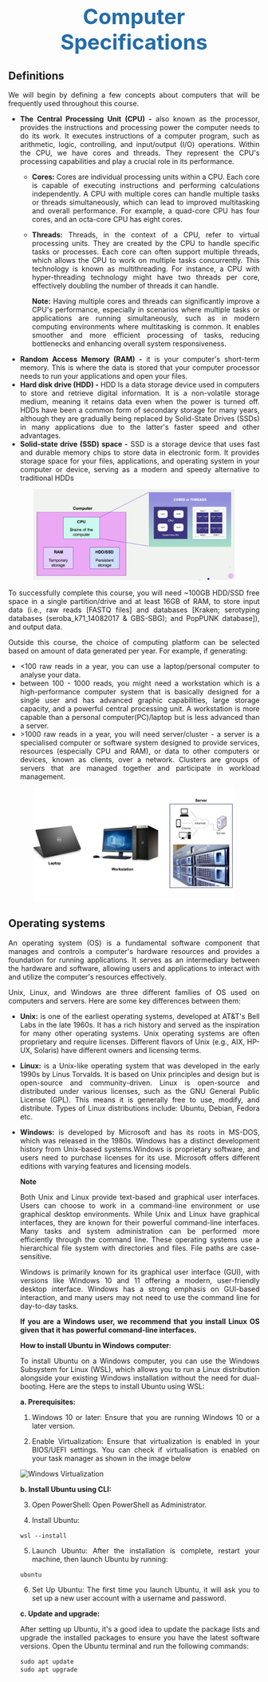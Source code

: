 <h1 style="text-align:center"><span style="color:#246CAA; font-size:1.5em">Computer Specifications</span></h1>

## Definitions

We will begin by defining a few concepts about computers that will be frequently used throughout this course.

- **The Central Processing Unit (CPU) -** also known as the processor, provides the instructions and processing power the computer needs to do its work. It executes instructions of a computer program, such as arithmetic, logic, controlling, and input/output (I/O) operations. Within the CPU, we have cores and threads. They represent the CPU's processing capabilities and play a crucial role in its performance.
  - **Cores:** Cores are individual processing units within a CPU. Each core is capable of executing instructions and performing calculations independently. A CPU with multiple cores can handle multiple tasks or threads simultaneously, which can lead to improved multitasking and overall performance. For example, a quad-core CPU has four cores, and an octa-core CPU has eight cores.
  - **Threads:** Threads, in the context of a CPU, refer to virtual processing units. They are created by the CPU to handle specific tasks or processes. Each core can often support multiple threads, which allows the CPU to work on multiple tasks concurrently. This technology is known as multithreading. For instance, a CPU with hyper-threading technology might have two threads per core, effectively doubling the number of threads it can handle.

    **Note:** Having multiple cores and threads can significantly improve a CPU's performance, especially in scenarios where multiple tasks or applications are running simultaneously, such as in modern computing environments where multitasking is common. It enables smoother and more efficient processing of tasks, reducing bottlenecks and enhancing overall system responsiveness.
- **Random Access Memory (RAM) -** it is your computer's short-term memory. This is where the data is stored that your computer processor needs to run your applications and open your files.
- **Hard disk drive (HDD) -** HDD Is a data storage device used in computers to store and retrieve digital information. It is a non-volatile storage medium, meaning it retains data even when the power is turned off. HDDs have been a common form of secondary storage for many years, although they are gradually being replaced by Solid-State Drives (SSDs) in many applications due to the latter's faster speed and other advantages.
- **Solid-state drive (SSD) space -** SSD is a storage device that uses fast and durable memory chips to store data in electronic form. It provides storage space for your files, applications, and operating system in your computer or device, serving as a modern and speedy alternative to traditional HDDs

<div style="text-align:center">
    <img width="80%" alt="Basic computer architecture" src="/Advanced_Bioinformatics/img/computer_architecture.png">
</div>

To successfully complete this course, you will need ~100GB HDD/SSD free space in a single partition/drive and at least 16GB of RAM, to store input data (i.e., raw reads [FASTQ files] and databases [Kraken; serotyping databases (seroba_k71_14082017 & GBS-SBG); and PopPUNK database]), and output data.

Outside this course, the choice of computing platform can be selected based on amount of data generated per year. For example, if generating:
- <100 raw reads in a year, you can use a laptop/personal computer to analyse your data.
- between 100 - 1000 reads, you might need a workstation which is a high-performance computer system that is basically designed for a single user and has advanced graphic capabilities, large storage capacity, and a powerful central processing unit. A workstation is more capable than a personal computer(PC)/laptop but is less advanced than a server.
- \>1000 raw reads in a year, you will need server/cluster - a server is a specialised computer or software system designed to provide services, resources (especially CPU and RAM), or data to other computers or devices, known as clients, over a network. Clusters are groups of servers that are managed together and participate in workload management.

<div style="text-align:center">
    <img width="80%" alt="Computer types" src="/Advanced_Bioinformatics/img/computer_type.png">
</div>

## Operating systems

An operating system (OS) is a fundamental software component that manages and controls a computer's hardware resources and provides a foundation for running applications. It serves as an intermediary between the hardware and software, allowing users and applications to interact with and utilize the computer's resources effectively.

Unix, Linux, and Windows are three different families of OS used on computers and servers. Here are some key differences between them:

- **Unix:** is one of the earliest operating systems, developed at AT&T's Bell Labs in the late 1960s. It has a rich history and served as the inspiration for many other operating systems. Unix operating systems are often proprietary and require licenses. Different flavors of Unix (e.g., AIX, HP-UX, Solaris) have different owners and licensing terms.
- **Linux:** is a Unix-like operating system that was developed in the early 1990s by Linus Torvalds. It is based on Unix principles and design but is open-source and community-driven. Linux is open-source and distributed under various licenses, such as the GNU General Public License (GPL). This means it is generally free to use, modify, and distribute. Types of Linux distributions include: Ubuntu, Debian, Fedora etc.
- **Windows:** is developed by Microsoft and has its roots in MS-DOS, which was released in the 1980s. Windows has a distinct development history from Unix-based systems.Windows is proprietary software, and users need to purchase licenses for its use. Microsoft offers different editions with varying features and licensing models.

  **Note**

  Both Unix and Linux provide text-based and graphical user interfaces. Users can choose to work in a command-line environment or use graphical desktop environments. While Unix and Linux have graphical interfaces, they are known for their powerful command-line interfaces. Many tasks and system administration can be performed more efficiently through the command line. These operating systems use a hierarchical file system with directories and files. File paths are case-sensitive.

  Windows is primarily known for its graphical user interface (GUI), with versions like Windows 10 and 11 offering a modern, user-friendly desktop interface. Windows has a strong emphasis on GUI-based interaction, and many users may not need to use the command line for day-to-day tasks.

  **If you are a Windows user, we recommend that you install Linux OS given that it has powerful command-line interfaces.**

    **How to install Ubuntu in Windows computer**:

    To install Ubuntu on a Windows computer, you can use the Windows Subsystem for Linux (WSL), which allows you to run a Linux distribution alongside your existing Windows installation without the need for dual-booting. Here are the steps to install Ubuntu using WSL:

    **a. Prerequisites:**
    1. Windows 10 or later: Ensure that you are running Windows 10 or a later version.

    2. Enable Virtualization: Ensure that virtualization is enabled in your BIOS/UEFI settings. You can check if virtualisation is enabled on your task manager as shown in the image below

    ![Windows Virtualization](/img/windows_virtualization.png "windows_virtualization")

    **b. Install Ubuntu using CLI:**

    3. Open PowerShell: Open PowerShell as Administrator.

    4. Install Ubuntu:
    ```
    wsl --install
    ```

    5. Launch Ubuntu: After the installation is complete, restart your machine, then launch Ubuntu by running:
    ```
    ubuntu
    ```

    6. Set Up Ubuntu: The first time you launch Ubuntu, it will ask you to set up a new user account with a username and password.

    **c. Update and upgrade:**

    After setting up Ubuntu, it's a good idea to update the package lists and upgrade the installed packages to ensure you have the latest software versions. Open the Ubuntu terminal and run the following commands:

    ```
    sudo apt update
    sudo apt upgrade 
    ```

    <style>body {text-align: justify}</style>